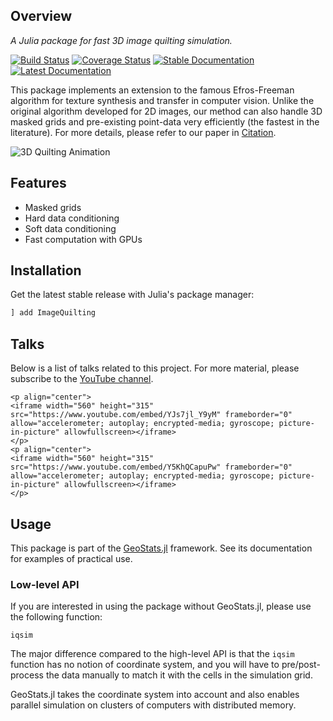 ## Overview

*A Julia package for fast 3D image quilting simulation.*

[![Build Status](https://img.shields.io/github/actions/workflow/status/JuliaEarth/ImageQuilting.jl/CI.yml?branch=master&style=flat-square)](https://github.com/JuliaEarth/ImageQuilting.jl/actions)
[![Coverage Status](https://img.shields.io/codecov/c/github/JuliaEarth/ImageQuilting.jl)](https://codecov.io/gh/JuliaEarth/ImageQuilting.jl)
[![Stable Documentation](https://img.shields.io/badge/docs-stable-blue.svg)](https://JuliaEarth.github.io/ImageQuilting.jl/stable)
[![Latest Documentation](https://img.shields.io/badge/docs-latest-blue.svg)](https://JuliaEarth.github.io/ImageQuilting.jl/dev)

This package implements an extension to the famous Efros-Freeman algorithm for texture synthesis and transfer in computer vision.
Unlike the original algorithm developed for 2D images, our method can also handle 3D masked grids and pre-existing point-data very
efficiently (the fastest in the literature). For more details, please refer to our paper in [Citation](about/citation.md).

![3D Quilting Animation](images/quilting.gif)

## Features

- Masked grids
- Hard data conditioning
- Soft data conditioning
- Fast computation with GPUs

## Installation

Get the latest stable release with Julia's package manager:

```julia
] add ImageQuilting
```

## Talks

Below is a list of talks related to this project. For more material, please subscribe to the
[YouTube channel](https://www.youtube.com/channel/UCiOnsyYAZM-voi5diu8lN9w).

```@raw html
<p align="center">
<iframe width="560" height="315" src="https://www.youtube.com/embed/YJs7jl_Y9yM" frameborder="0" allow="accelerometer; autoplay; encrypted-media; gyroscope; picture-in-picture" allowfullscreen></iframe>
</p>
<p align="center">
<iframe width="560" height="315" src="https://www.youtube.com/embed/Y5KhQCapuPw" frameborder="0" allow="accelerometer; autoplay; encrypted-media; gyroscope; picture-in-picture" allowfullscreen></iframe>
</p>
```

## Usage

This package is part of the [GeoStats.jl](https://github.com/JuliaEarth/GeoStats.jl) framework.
See its documentation for examples of practical use.

### Low-level API

If you are interested in using the package without GeoStats.jl, please use the following function:

```@docs
iqsim
```

The major difference compared to the high-level API is that the `iqsim` function has
no notion of coordinate system, and you will have to pre/post-process the data manually
to match it with the cells in the simulation grid.

GeoStats.jl takes the coordinate system into account and also enables parallel simulation
on clusters of computers with distributed memory.
